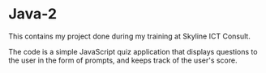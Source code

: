 # Java-2
This contains my project done during my training at Skyline ICT Consult.

The code is a simple JavaScript quiz application that displays questions to the user in the form of prompts, and keeps track of the user's score. 
